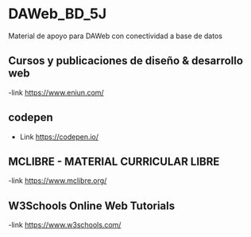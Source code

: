 # DAWeb_BD_5J
Material de apoyo para DAWeb con conectividad a base de datos

## Cursos y publicaciones de diseño & desarrollo web
-link https://www.eniun.com/
## codepen
- Link  https://codepen.io/
## MCLIBRE - MATERIAL CURRICULAR LIBRE
-link https://www.mclibre.org/
## W3Schools Online Web Tutorials
-link https://www.w3schools.com/
